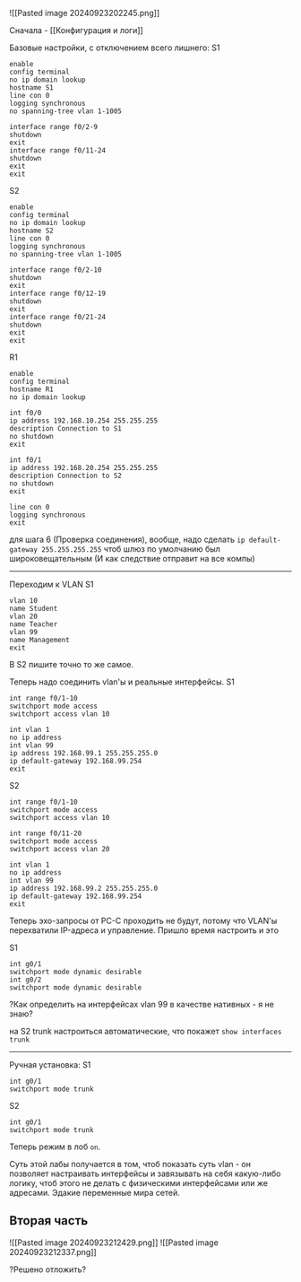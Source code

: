 ![[Pasted image 20240923202245.png]]

Сначала - [[Конфигурация и логи]]

Базовые настройки, с отключением всего лишнего:
S1
```
enable
config terminal
no ip domain lookup
hostname S1
line con 0
logging synchronous
no spanning-tree vlan 1-1005

interface range f0/2-9
shutdown
exit
interface range f0/11-24
shutdown
exit
exit
```

S2
```
enable
config terminal
no ip domain lookup
hostname S2
line con 0
logging synchronous
no spanning-tree vlan 1-1005

interface range f0/2-10
shutdown
exit
interface range f0/12-19
shutdown
exit
interface range f0/21-24
shutdown
exit
exit
```

R1
```
enable
config terminal
hostname R1
no ip domain lookup

int f0/0
ip address 192.168.10.254 255.255.255
description Connection to S1
no shutdown
exit

int f0/1
ip address 192.168.20.254 255.255.255
description Connection to S2
no shutdown
exit

line con 0
logging synchronous
exit
```

для шага 6 (Проверка соединения), вообще, надо сделать `ip default-gateway 255.255.255.255` чтоб шлюз по умолчанию был широковещательным (И как следствие отправит на все компы)

----
Переходим к VLAN
S1
```
vlan 10
name Student
vlan 20
name Teacher
vlan 99
name Management
exit
```

В S2 пишите точно то же самое.

Теперь надо соединить vlan'ы и реальные интерфейсы.
S1
```
int range f0/1-10
switchport mode access
switchport access vlan 10

int vlan 1
no ip address
int vlan 99
ip address 192.168.99.1 255.255.255.0
ip default-gateway 192.168.99.254
exit
```

S2
```
int range f0/1-10
switchport mode access
switchport access vlan 10

int range f0/11-20
switchport mode access
switchport access vlan 20

int vlan 1
no ip address
int vlan 99
ip address 192.168.99.2 255.255.255.0
ip default-gateway 192.168.99.254
exit
```

Теперь эхо-запросы от PC-C проходить не будут, потому что VLAN'ы перехватили IP-адреса и управление. Пришло время настроить и это

S1
```
int g0/1
switchport mode dynamic desirable
int g0/2
switchport mode dynamic desirable
```
?Как определить на интерфейсах vlan 99 в качестве нативных - я не знаю?

на S2 trunk настроиться автоматические, что покажет `show interfaces trunk`

---
Ручная установка:
S1
```
int g0/1
switchport mode trunk
```

S2
```
int g0/1
switchport mode trunk
```
Теперь режим в лоб `on`.

Суть этой лабы получается в том, чтоб показать суть vlan - он позволяет настраивать интерфейсы и завязывать на себя какую-либо логику, чтоб этого не делать с физическими интерфейсами или же адресами. Эдакие переменные мира сетей.

Вторая часть
-----

![[Pasted image 20240923212429.png]]
![[Pasted image 20240923212337.png]]

?Решено отложить?